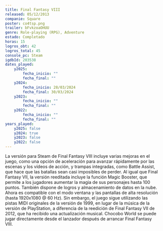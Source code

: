 ```yaml
---
title: Final Fantasy VIII
released: 05/12/2013
companie: Square
poster: co4tsp.png
trailer: bFvkzoaOHUU
genre: Role-playing (RPG), Adventure
estado: Completado
horas: 15
logros_obt: 42
logros_total: 45
console_pc: Steam
igdbId: 203538
dates_played:
    y2025:
        fecha_inicio: ""
        fecha_final: ""
    y2024:
        fecha_inicio: 28/03/2024
        fecha_final: 30/03/2024
    y2023:
        fecha_inicio: ""
        fecha_final: ""
    y2022:
        fecha_inicio: ""
        fecha_final: ""
years_played:
    y2025: false
    y2024: true
    y2023: false
    y2022: false
---
```


La versión para Steam de Final Fantasy VIII incluye varias mejoras en el juego, como una opción de aceleración para avanzar rápidamente por las escenas y los vídeos de acción, y trampas integradas, como Battle Assist, que hace que las batallas sean casi imposibles de perder. Al igual que Final Fantasy VII, la versión reeditada incluye la función Magic Booster, que permite a los jugadores aumentar la magia de sus personajes hasta 100 puntos. También dispone de logros y almacenamiento de datos en la nube. Ahora es compatible con el modo ventana y las pantallas de alta resolución (hasta 1920x1080 @ 60 Hz). Sin embargo, el juego sigue utilizando las pistas MIDI originales de la versión de 1999, en lugar de la música de la versión de PlayStation, a diferencia de la reedición de Final Fantasy VII de 2012, que ha recibido una actualización musical. Chocobo World se puede jugar directamente desde el lanzador después de arrancar Final Fantasy VIII.